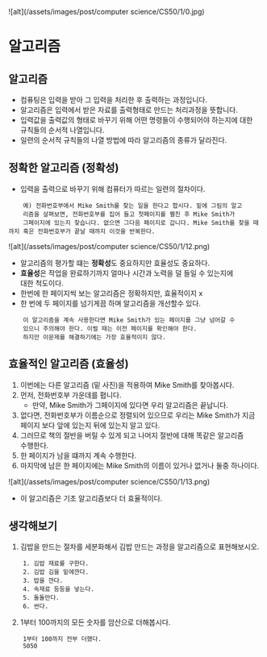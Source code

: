 ![alt](/assets/images/post/computer science/CS50/1/0.jpg)


알고리즘
=========

## 알고리즘

* 컴퓨팅은 입력을 받아 그 입력을 처리한 후 출력하는 과정입니다.
* 알고리즘은 입력에서 받은 자료를 출력형태로 만드는 처리과정을 뜻합니다.
* 입력값을 출력값의 형태로 바꾸기 위해 어떤 명령들이 수행되어야 하는지에 대한  
  규칙들의 순서적 나열입니다.
* 일련의 순서적 규칙들의 나열 방법에 따라 알고리즘의 종류가 달라진다.

## 정확한 알고리즘 (정확성)

* 입력을 출력으로 바꾸기 위해 컴퓨터가 따르는 일련의 절차이다.

```
    예) 전화번호부에서 Mike Smith를 찾는 일을 한다고 합시다. 밑에 그림의 알고
    리즘을 살펴보면, 전화번호부를 집어 들고 첫페이지를 펼친 후 Mike Smith가  
    그페이지에 있는지 찾습니다. 없으면 그다음 페이지로 갑니다. Mike Smith를 찾을 때까지 혹은 전화번호부가 끝날 때까지 이것을 반복한다.
```

![alt](/assets/images/post/computer science/CS50/1/12.png)

* 알고리즘의 평가할 떄는 **정확성**도 중요하지만 효율성도 중요하다.
* **효율성**은 작업을 완료하기까지 얼마나 시간과 노력을 덜 들일 수 있는지에  
  대한 척도이다. 
* 한번에 한 페이지씩 보는 알고리즘은 정확하지만, 효율적이지 x
* 한 번에 두 페이지를 넘기게끔 하며 알고리즘을 개선할수 있다.

```
    이 알고리즘을 계속 사용한다면 Mike Smith가 있는 페이지를 그냥 넘어갈 수
    있으니 주의해야 한다. 이럴 때는 이전 페이지를 확인해야 한다.
    하지만 이문제를 해결하기에는 가장 효율적이지 않다.
```

## 효율적인 알고리즘 (효율성)

1. 이번에는 다른 알고리즘 (밑 사진)을 적용하여 Mike Smith를 찾아봅시다.
2. 먼저, 전화번호부 가운데를 폅니다.
    * 만약, Mike Smith가 그페이지에 있다면 우리 알고리즘은 끝납니다.
3. 없다면, 전화번호부가 이름순으로 정렬되어 있으므로 우리는 Mike Smith가 지금  
  페이지 보다 앞에 있는지 뒤에 있는지 알고 있다.
4. 그러므로 책의 절반을 버릴 수 있게 되고 나머지 절반에 대해 똑같은 알고리즘  
  수행한다.
5. 한 페이지가 남을 떄까지 계속 수행한다. 
6. 마지막에 남은 한 페이지에는 Mike Smith의 이름이 있거나 없거나 둘중 하나이다.

![alt](/assets/images/post/computer science/CS50/1/13.png)

* 이 알고리즘은 기초 알고리즘보다 더 효율적이다.

## 생각해보기

1. 김밥을 만드는 절차를 세분화해서 김밥 만드는 과정을 알고리즘으로 표현해보시오.

```
    1. 김밥 재료를 구한다.
    2. 김밥 김을 밑에깐다.
    3. 밥을 깐다.
    4. 속재료 등등을 넣는다.
    5. 돌돌만다.
    6. 썬다.
```

2. 1부터 100까지의 모든 숫자를 암산으로 더해봅시다.

```
    1부터 100까지 전부 더했다.
    5050
```
